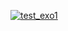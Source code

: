 [![test_exo1](https://github.com/CandasKat/minigrep/actions/workflows/workflow_exo2.yml/badge.svg?branch=exo2)](https://github.com/CandasKat/minigrep/actions/workflows/workflow_exo2.yml)
